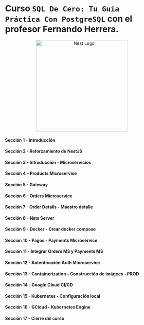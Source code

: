 # Curso `SQL De Cero: Tu Guía Práctica Con PostgreSQL` con el profesor Fernando Herrera.

<p align="center">
  <a href="http://nestjs.com/" target="blank"><img src="https://nestjs.com/img/logo-small.svg" width="300" alt="Nest Logo" /></a>
</p>

#### Sección 1 - Introducción

#### Sección 2 - Reforzamiento de NestJS

#### Sección 3 - Introducción - Microservicios

#### Sección 4 - Products Microservice

#### Sección 5 - Gateway

#### Sección 6 - Orders Microservice

#### Sección 7 - Order Details - Maestro detalle

#### Sección 8 - Nats Server

#### Sección 9 - Docker - Crear docker compose

#### Sección 10 - Pagos - Payments Microservice

#### Sección 11 - Integrar Orders MS y Payments MS

#### Sección 12 - Autenticación Auth Microservice

#### Sección 13 - Containerization - Construcción de imágees - PROD

#### Sección 14 - Google Cloud CI/CD

#### Sección 15 - Kubernetes - Configuración local

#### Sección 16 - GCloud - Kubernetes Engine

#### Sección 17 - Cierre del curso
